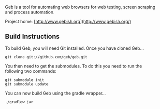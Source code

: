 Geb is a tool for automating web browsers for web testing, screen scraping and process automation.

Project home: [http://www.gebish.org](http://www.gebish.org/)

## Build Instructions

To build Geb, you will need Git installed. Once you have cloned Geb…

    git clone git://github.com/geb/geb.git

You then need to get the submodules. To do this you need to run the following two commands:

    git submodule init
    git submodule update

You can now build Geb using the gradle wrapper…

    ./gradlew jar

